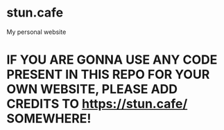 # stun.cafe
My personal website
# IF YOU ARE GONNA USE ANY CODE PRESENT IN THIS REPO FOR YOUR OWN WEBSITE, PLEASE ADD CREDITS TO https://stun.cafe/ SOMEWHERE!
